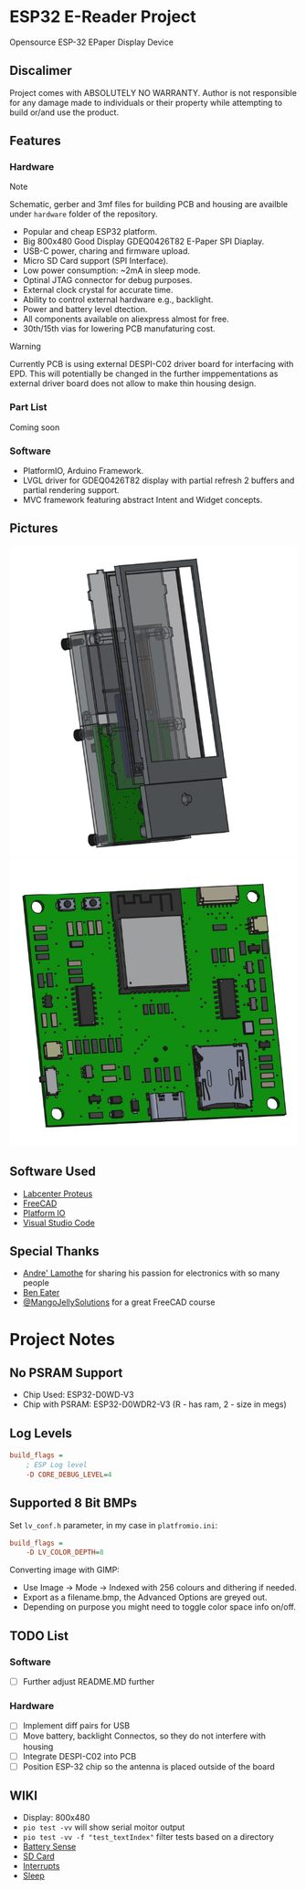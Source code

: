 # ESP32 E-Reader Project 
Opensource ESP-32 EPaper Display Device

## Discalimer
Project comes with ABSOLUTELY NO WARRANTY. Author is not responsible for any damage made to individuals or their property while attempting to build or/and use the product.

## Features
### Hardware
> [!NOTE]
> Schematic, gerber and 3mf files for building PCB and housing are availble under `hardware` folder of the repository.

- Popular and cheap ESP32 platform.
- Big 800x480 Good Display GDEQ0426T82 E-Paper SPI Diaplay.
- USB-C power, charing and firmware upload.
- Micro SD Card support (SPI Interface).
- Low power consumption: ~2mA in sleep mode.
- Optinal JTAG connector for debug purposes.
- External clock crystal for accurate time. 
- Ability to control external hardware e.g., backlight.
- Power and battery level dtection.
- All components available on aliexpress almost for free.
- 30th/15th vias for lowering PCB manufaturing cost.

> [!WARNING]
> Currently PCB is using external DESPI-C02 driver board for interfacing with EPD.
> This will potentially be changed in the further imppementations as external driver board does not allow to make thin housing design.

### Part List
Coming soon

### Software
- PlatformIO, Arduino Framework.
- LVGL driver for GDEQ0426T82 display with partial refresh 2 buffers and partial rendering support.
- MVC framework featuring abstract Intent and Widget concepts.

## Pictures
![Housing](https://raw.githubusercontent.com/mpavlov-cmd/e-lv-reader/refs/heads/main/img/Title.jpg)
![PCB](https://raw.githubusercontent.com/mpavlov-cmd/e-lv-reader/refs/heads/main/img/PCB.jpg)

## Software Used
- [Labcenter Proteus](https://www.labcenter.com/)
- [FreeCAD](https://www.freecad.org/)
- [Platform IO](https://platformio.org/)
- [Visual Studio Code](https://code.visualstudio.com/download)

## Special Thanks
- [Andre' Lamothe](https://www.udemy.com/course/crash-course-electronics-and-pcb-design/?couponCode=JUST4U02223) for sharing his passion for electronics with so many people
- [Ben Eater](https://eater.net/)
- [@MangoJellySolutions](https://www.youtube.com/@MangoJellySolutions) for a great FreeCAD course

# Project Notes

## No PSRAM Support
- Chip Used: ESP32-D0WD-V3
- Chip with PSRAM: ESP32-D0WDR2-V3 (R - has ram, 2 - size in megs)

## Log Levels
```ini
build_flags =
    ; ESP Log level
    -D CORE_DEBUG_LEVEL=4
```

## Supported 8 Bit BMPs
Set `lv_conf.h` parameter, in my case in `platfromio.ini`:
```ini
build_flags =
    -D LV_COLOR_DEPTH=8
```
Converting image with GIMP:

- Use Image -> Mode -> Indexed with 256 colours and dithering if needed.
- Export as a filename.bmp, the Advanced Options are greyed out.
- Depending on purpose you might need to toggle color space info on/off.

## TODO List
### Software
- [ ] Further adjust README.MD further
### Hardware
- [ ] Implement diff pairs for USB
- [ ] Move battery, backlight Connectos, so they do not interfere with housing 
- [ ] Integrate DESPI-C02 into PCB
- [ ] Position ESP-32 chip so the antenna is placed outside of the board

## WIKI
 - Display: 800x480  
 - `pio test -vv` will show serial moitor output 
 - `pio test -vv -f "test_textIndex"` filter tests based on a directory
 - [Battery Sense](https://github.com/rlogiacco/BatterySense?tab=readme-ov-file)
 - [SD Card](https://github.com/espressif/arduino-esp32/tree/master/libraries/SD)
 - [Interrupts](https://www.youtube.com/watch?v=CJhWlfkf-5M)
 - [Sleep](https://randomnerdtutorials.com/esp32-deep-sleep-arduino-ide-wake-up-sources/)
